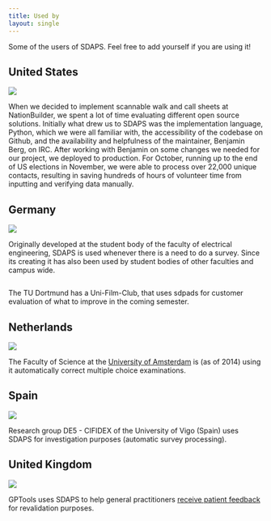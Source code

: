 ```yaml
---
title: Used by
layout: single
---
```


Some of the users of SDAPS. Feel free to add yourself if you are using it!

## United States

![](/files/nationbuider-logo-black.png)

When we decided to implement scannable walk and call sheets at NationBuilder,
we spent a lot of time evaluating different open source solutions.  Initially
what drew us to SDAPS was the implementation language, Python, which we were
all familiar with, the accessibility of the codebase on Github, and the
availability and helpfulness of the maintainer, Benjamin Berg, on IRC.
After working with Benjamin on some changes we needed for our project, we
deployed to production. For October, running up to the end of US elections
in November, we were able to process over 22,000 unique contacts, resulting
in saving hundreds of hours of volunteer time from inputting and verifying
data manually.

## Germany

![](/files/fs-etec.png)

Originally developed at the student body of the faculty of electrical
engineering, SDAPS is used whenever there is a need to do a survey.
Since its creating it has also been used by student bodies of other
faculties and campus wide.

![]()

The TU Dortmund has a Uni-Film-Club, that uses sdpads for customer evaluation
of what to improve in the coming semester.

## Netherlands

![](/files/uva-logo_en.jpg)

The Faculty of Science at the [University of Amsterdam](http://www.uva.nl/en/about-the-uva/organisation/faculties/faculties/faculties/content/folder/faculteit-der-natuurwetenschappen-wiskunde-en-informatica/faculty-of-science.html) is (as of 2014)
using it automatically correct multiple choice examinations.

## Spain

![](/files/logo_uvigo.jpg)

Research group DE5 - CIFIDEX of the University of Vigo (Spain) uses SDAPS
for investigation purposes (automatic survey processing).

## United Kingdom

![](/files/gptools.gif)

GPTools uses SDAPS to help general practitioners
[receive patient feedback](https://www.gptools.org/feedback.html) for
revalidation purposes.
